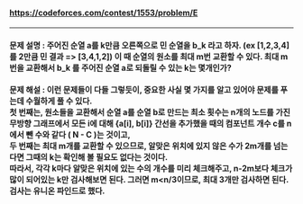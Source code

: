 #### https://codeforces.com/contest/1553/problem/E

---

#### 문제 설명 : 주어진 순열 a를 k만큼 오른쪽으로 민 순열을 b_k 라고 하자. (ex [1,2,3,4] 를 2만큼 민 결과 => [3,4,1,2]) 이 때 순열의 원소를 최대 m번 교환할 수 있다. 최대 m번을 교환해서 b_k 를 주어진 순열 a로 되돌릴 수 있는 k는 몇개인가? 

#### 문제 해설 : 이런 문제들이 다들 그렇듯이, 중요한 사실 몇 가지를 알고 있어야 문제를 푸는데 수월하게 풀 수 있다. <br> 첫 번째는, 원소들을 교환해서 순열 a를 순열 b로 만드는 최소 횟수는 n개의 노드를 가진 무방향 그래프에서 모든 i에 대해 {a[i], b[i]} 간선을 추가했을 때의 컴포넌트 개수 c를 n에서 뺀 수와 같다 ( N - C )는 것이고, <br> 두 번째는 최대 m개를 교환할 수 있으므로, 알맞은 위치에 있지 않은 수가 2m개를 넘는다면 그때의 k는 확인해 볼 필요도 없다는 것이다. <br> 따라서, 각각 k마다 알맞은 위치에 있는 수의 개수를 미리 체크해주고, n-2m보다 체크가 많이 되어있는 k만 검사해보면 된다. 그러면 m<n/3이므로, 최대 3개만 검사하면 된다. 검사는 유니온 파인드로 했다.
